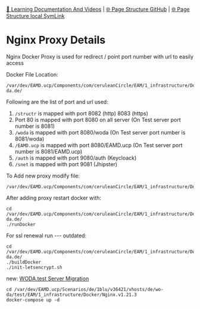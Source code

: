 [📁 Learning Documentation And Videos](../learning-documentation-and-videos.md) | [🌐 Page Structure GitHub](/2cu.atlassian.net/wiki/spaces/CCU/pages/400000064/nginx-proxy-details.entry.md) | [🌐 Page Structure local SymLink](./nginx-proxy-details.entry.page.md)

# Nginx Proxy Details

Nginx Docker Proxy is used for redirect / point port number with url to easily access

Docker File Location:

```
/var/dev/EAMD.ucp/Components/com/ceruleanCircle/EAM/1_infrastructure/DockerWorkspaces/WODA/1.0.0/Alpine/3.13.2/Nginx/1.15/certbot/1.7.0/test.wo-da.de/
```

Following are the list of port and url used:

1. `/structr` is mapped with port 8082 (http) 8083 (https)
2. Port 80 is mapped with port 8080 on all server (On Test server port number is 8081)
3. `/woda` is mapped with port 8080/woda (On Test server port number is 8081/woda)
4. `/EAMD.ucp` is mapped with port 8080/EAMD.ucp (On Test server port number is 8081/EAMD.ucp)
5. `/auth` is mapped with port 9080/auth (Keycloack)
6. `/snet` is mapped with port 9081 (Jhipster)

To Add new proxy modify file:

```
/var/dev/EAMD.ucp/Components/com/ceruleanCircle/EAM/1_infrastructure/DockerWorkspaces/WODA/1.0.0/Alpine/3.13.2/Nginx/1.15/src/app.conf
```

After adding proxy restart docker with:

```
cd /var/dev/EAMD.ucp/Components/com/ceruleanCircle/EAM/1_infrastructure/DockerWorkspaces/WODA/1.0.0/Alpine/3.13.2/Nginx/1.15/certbot/1.7.0/test.wo-da.de/
./runDocker
```

For ssl renewal run --- outdated:

```
cd /var/dev/EAMD.ucp/Components/com/ceruleanCircle/EAM/1_infrastructure/DockerWorkspaces/WODA/1.0.0/Alpine/3.13.2/Nginx/1.15/certbot/1.7.0/test.wo-da.de/
./buildDocker
./init-letsencrypt.sh
```

new: [WODA.test Server Migration](../../../../2cu.atlassian.net/wiki/spaces/CCU/pages/1805287425/WODA.test_Server_Migration.md)

```
cd /var/dev/EAMD.ucp/Scenarios/de/1blu/v36421/vhosts/de/wo-da/test/EAM/1_infrastructure/Docker/Nginx.v1.21.3
docker-compose up -d

```
